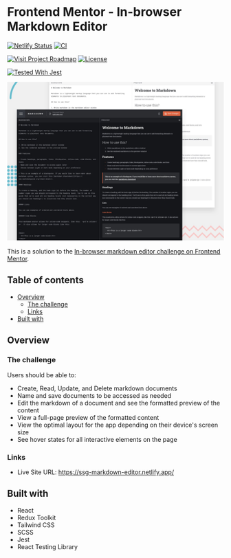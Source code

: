# Frontend Mentor - In-browser Markdown Editor

[![Netlify Status](https://api.netlify.com/api/v1/badges/deb20313-15ec-470f-83b6-31e57f7f50cd/deploy-status)](https://app.netlify.com/sites/ssg-markdown-editor/deploys)
[![CI](https://img.shields.io/github/actions/workflow/status/sumanjitsg/markdown-editor/ci-pr.yml?style=flat&logo=github&label=CI)](https://github.com/sumanjitsg/markdown-editor/actions/workflows/ci-pr.yml)

[![Visit Project Roadmap](https://img.shields.io/badge/Project%20Roadmap-blue?style=flat&label=Visit&color=4285F4)](https://github.com/users/sumanjitsg/projects/1)
[![License](https://img.shields.io/github/license/sumanjitsg/markdown-editor?color=ED8B00&style=flat&label=License)](https://github.com/sumanjitsg/markdown-editor/blob/main/LICENSE)

[![Tested With Jest](https://img.shields.io/badge/Jest-gray?style=flat&logo=jest&logoColor=white&label=Tested%20with&labelColor=gray&color=99424f)](https://github.com/jestjs/jest)

![Design preview for the In-browser markdown editor coding challenge](./design/preview.jpg)

This is a solution to the [In-browser markdown editor challenge on Frontend Mentor](https://www.frontendmentor.io/challenges/inbrowser-markdown-editor-r16TrrQX9).

## Table of contents

-   [Overview](#overview)
    -   [The challenge](#the-challenge)
    -   [Links](#links)
-   [Built with](#built-with)

## Overview

### The challenge

Users should be able to:

-   Create, Read, Update, and Delete markdown documents
-   Name and save documents to be accessed as needed
-   Edit the markdown of a document and see the formatted preview of the content
-   View a full-page preview of the formatted content
-   View the optimal layout for the app depending on their device's screen size
-   See hover states for all interactive elements on the page

### Links

-   Live Site URL: https://ssg-markdown-editor.netlify.app/

## Built with

-   React
-   Redux Toolkit
-   Tailwind CSS
-   SCSS
-   Jest
-   React Testing Library

